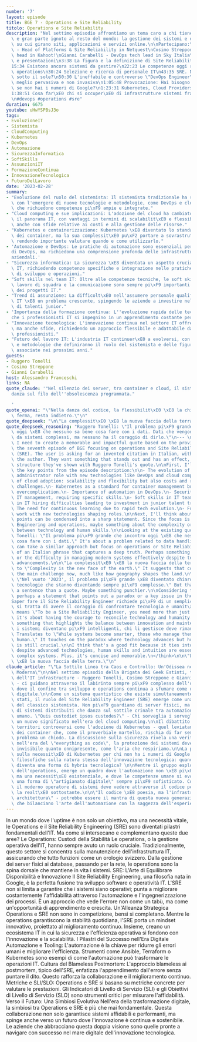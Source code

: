 ```yaml
---
number: '7'
layout: episode
title: BGE 7 - Operations e Site Reliability
titolo: Operations e Site Reliability
description: "Nel settimo episodio affrontiamo un tema caro a chi tiene in piedi Internet\
  \ e gran parte ignoto al resto del mondo: la gestione dei sistemi e delle infrastrutture\
  \ su cui girano siti, applicazioni e servizi online.\n\nPartecipano:\nRuggero Tonelli\
  \ - Head of Platforms & Site Reliability in Netquest\nCosimo Streppone - Site Reliability\
  \ head in Kahoot!\nGianni Carabelli - DevOps tech lead in Sky Italia\n\n0:00 Introduzioni\
  \ e presentazioni\n3:38 La figura e la definizione di Site Reliability Engineer\n\
  15:34 Esistono ancora sistemi da gestire?\n22:23 Le competenze oggi richieste lato\
  \ operations\n30:24 Selezione e ricerca di personale IT\n43:35 SRE. Niente di nuovo\
  \ sotto il sole?\n50:30 L'ineffabile e controverso \"DevOps Engineer\"\n54:40 Sicurezza:\
  \ meglio pervasiva e non invasiva\n1:05:48 Provocazione: Hai bisogno di Kubernetes\
  \ se non hai i numeri di Google?\n1:23:31 Kubernetes, Cloud Providers e vendor lock-ins\n\
  1:38:51 Cosa far\xE0 chi si occuper\xE0 di infrastrutture sistemi fra 10 anni?\n\
  \n#devops #operations #sre"
duration: 6675
youtube: uHwYSPBsJ3o
tags:
- EvoluzioneIT
- Sistemista
- CloudComputing
- Kubernetes
- DevOps
- Automazione
- SicurezzaInformatica
- SoftSkills
- AssunzioniIT
- FormazioneContinua
- InnovazioneTecnologica
- FuturoDelLavoro
date: '2023-02-28'
summary:
- "Evoluzione del ruolo del sistemista: Il sistemista tradizionale ha subito una trasformazione\
  \ con l'emergere di nuove tecnologie e metodologie, come DevOps e cloud computing,\
  \ che richiedono competenze pi\xF9 ampie e integrate."
- "Cloud computing e sue implicazioni: L'adozione del cloud ha cambiato radicalmente\
  \ il panorama IT, con vantaggi in termini di scalabilit\xE0 e flessibilit\xE0, ma\
  \ anche con sfide relative ai costi e alla gestione delle risorse."
- "Kubernetes e containerizzazione: Kubernetes \xE8 diventato lo standard per la gestione\
  \ dei container, ma la sua complessit\xE0 pu\xF2 portare a sovrastrutture non necessarie,\
  \ rendendo importante valutare quando e come utilizzarlo."
- 'Automazione e DevOps: Le pratiche di automazione sono essenziali per il successo
  di DevOps, ma richiedono una comprensione profonda delle infrastrutture e dei processi
  aziendali.'
- "Sicurezza informatica: La sicurezza \xE8 diventata un aspetto cruciale della gestione\
  \ IT, richiedendo competenze specifiche e integrazione nelle pratiche quotidiane\
  \ di sviluppo e operazioni."
- "Soft skills nel team IT: Oltre alle competenze tecniche, le soft skills come il\
  \ lavoro di squadra e la comunicazione sono sempre pi\xF9 importanti per il successo\
  \ dei progetti IT."
- "Trend di assunzione: La difficolt\xE0 nell'assumere personale qualificato nel settore\
  \ IT \xE8 un problema crescente, spingendo le aziende a investire nella formazione\
  \ di talenti junior."
- 'Importanza della formazione continua: L''evoluzione rapida delle tecnologie richiede
  che i professionisti IT si impegnino in un apprendimento costante per rimanere competitivi.'
- "Innovazione tecnologica: L'innovazione continua nel settore IT offre opportunit\xE0\
  \ ma anche sfide, richiedendo un approccio flessibile e adattabile da parte dei\
  \ professionisti."
- "Futuro del lavoro IT: L'industria IT continuer\xE0 a evolversi, con nuove tecnologie\
  \ e metodologie che definiranno il ruolo del sistemista e delle figure professionali\
  \ associate nei prossimi anni."
guests:
- Ruggero Tonelli
- Cosimo Streppone
- Gianni Carabelli
host: Alessandro Franceschi
links: NA
quote_claude: '"Nel silenzio dei server, tra container e cloud, il sistemista moderno
  danza sul filo dell''obsolescenza programmata."

  '
quote_openai: "\"Nella danza del codice, la flessibilit\xE0 \xE8 la chiave; chi si\
  \ ferma, resta indietro.\"\n"
quote_deepseek: "\n\"La complessit\xE0 \xE8 la nuova faccia della terra.\"\n"
quote_deepseek_reasoning: "Ruggero Tonelli: \"Il problema pi\xF9 grande che incontro\
  \ oggi \xE8 che nessuno sa bene cosa fare con i dati. Dati che vengono generati\
  \ da sistemi complessi, ma nessuno ha il coraggio di dirlo.\"\n--- \n\nOkay, so\
  \ I need to create a memorable and impactful quote based on the provided text about\
  \ the seventh episode of BGE focusing on operations and Site Reliability Engineering\
  \ (SRE). The user is asking for an invented citation in Italian, without mentioning\
  \ the author. They want something that stands out and has an effect, following the\
  \ structure they've shown with Ruggero Tonelli's quote.\n\nFirst, I'll look through\
  \ the key points from the episode description:\n\n- The evolution of the system\
  \ administrator role with new technologies like DevOps and cloud computing.\n- Implications\
  \ of cloud adoption: scalability and flexibility but also costs and resource management\
  \ challenges.\n- Kubernetes as a standard for container management but potential\
  \ overcomplication.\n- Importance of automation in DevOps.\n- Security's role in\
  \ IT management, requiring specific skills.\n- Soft skills in IT teams.\n- Trends\
  \ in IT hiring difficulties leading to investment in junior talent training.\n-\
  \ The need for continuous learning due to rapid tech evolution.\n- Future of IT\
  \ work with new technologies shaping roles.\n\nNext, I'll think about how these\
  \ points can be condensed into a sharp statement. Since the focus is on Site Reliability\
  \ Engineering and operations, maybe something about the complexity or the balance\
  \ between technology and human skills.\n\nLooking at the existing quote by Ruggero\
  \ Tonelli: \"Il problema pi\xF9 grande che incontro oggi \xE8 che nessuno sa bene\
  \ cosa fare con i dati.\" It's about a problem related to data handling. Maybe I\
  \ can take a similar approach but focus on operations or Site Reliability.\n\nThinking\
  \ of an Italian phrase that captures a deep truth. Perhaps something like the complexity\
  \ or the difficulty in managing modern systems effectively despite technological\
  \ advancements.\n\n\"La complessit\xE0 \xE8 la nuova faccia della terra.\" translates\
  \ to \"Complexity is the new face of the earth.\" It suggests that complexity is\
  \ the main challenge now, much like how geography shapes the land.\n\nAnother thought:\
  \ \"Nel vuoto '2023', il problema pi\xF9 grande \xE8 diventato chiaro: gestire le\
  \ tecnologie che stanno diventando sempre pi\xF9 complesse.\" But that's more of\
  \ a sentence than a quote. Maybe something punchier.\n\nConsidering the structure,\
  \ perhaps a statement that points out a paradox or a key issue in the field. \"\
  Saper fare il Site Reliability Engineer richiede pi\xF9 di un semplice know-how:\
  \ si tratta di avere il coraggio di confrontare tecnologia e umanit\xE0.\" That\
  \ means \"To be a Site Reliability Engineer, you need more than just technical skills;\
  \ it's about having the courage to reconcile technology and humanity.\"\n\nAlternatively,\
  \ something that highlights the balance between innovation and maintenance. \"Mentre\
  \ i sistemi diventano pi\xF9 intelligenti, chi li gestisce deve rimanere umano.\"\
  \ Translates to \"While systems become smarter, those who manage them must stay\
  \ human.\" It touches on the paradox where technology advances but human judgment\
  \ is still crucial.\n\nI think that's a good fit because it ties into the idea that\
  \ despite advanced technologies, human skills and intuition are essential in managing\
  \ complex systems. Plus, it's concise and memorable.\n</think>\n\n\"La complessit\xE0\
  \ \xE8 la nuova faccia della terra.\"\n"
claude_article: "\"La Sottile Linea tra Caos e Controllo: Un'Odissea nell'Operations\
  \ Moderna\"\n\nNel settimo episodio della Brigata dei Geek Estinti, tre veterani\
  \ dell'IT infrastructure - Ruggero Tonelli, Cosimo Streppone e Gianni Carabelli\
  \ - ci guidano attraverso il labirinto sempre pi\xF9 complesso dell'operations moderna,\
  \ dove il confine tra sviluppo e operations continua a sfumare come un miraggio\
  \ digitale.\n\nCome un sistema quantistico che esiste simultaneamente in pi\xF9\
  \ stati, il ruolo del Site Reliability Engineer (SRE) emerge come una sintesi evolutiva\
  \ del classico sistemista. Non pi\xF9 guardiano di server fisici, ma architetto\
  \ di sistemi distribuiti che danza sul sottile crinale tra automazione e controllo\
  \ umano. \"Quis custodiet ipsos custodes?\" - Chi sorveglia i sorveglianti? - assume\
  \ un nuovo significato nell'era del cloud computing.\n\nIl dibattito si snoda attraverso\
  \ territori controversi come l'adozione di Kubernetes - quel leviatano dell'orchestrazione\
  \ dei container che, come il proverbiale martello, rischia di far sembrare ogni\
  \ problema un chiodo. La discussione sulla sicurezza rivela una verit\xE0 fondamentale:\
  \ nell'era del \"everything as code\", la protezione dei sistemi deve essere tanto\
  \ invisibile quanto onnipresente, come l'aria che respiriamo.\n\nLa provocazione\
  \ sulla necessit\xE0 di Kubernetes per chi non ha i numeri di Google solleva questioni\
  \ filosofiche sulla natura stessa dell'innovazione tecnologica: quando l'overengineering\
  \ diventa una forma di hybris tecnologica? \n\nMentre il gruppo esplora il futuro\
  \ dell'operations, emerge un quadro dove l'automazione non \xE8 pi\xF9 un lusso\
  \ ma una necessit\xE0 esistenziale, e dove le competenze umane si evolvono verso\
  \ una forma di \"artigianato digitale\" sempre pi\xF9 sofisticato. Come Neo in Matrix,\
  \ il moderno operatore di sistemi deve vedere attraverso il codice per comprendere\
  \ la realt\xE0 sottostante.\n\n\"Il codice \xE8 poesia, ma l'infrastruttura \xE8\
  \ architettura\" - potrebbe essere il mantra di questa nuova generazione di tecno-filosofi,\
  \ che bilanciano l'arte dell'automazione con la saggezza dell'esperienza umana.\n"
---
```

In un mondo dove l'uptime è non solo un obiettivo, ma una necessità vitale, le Operations e il Site Reliability Engineering (SRE) sono diventati pilastri fondamentali dell'IT. Ma come si intersecano e complementano queste due aree?
Le Operations: Custodi della Stabilità
Le operations, o la gestione operativa dell'IT, hanno sempre avuto un ruolo cruciale. Tradizionalmente, questo settore si concentra sulla manutenzione dell'infrastruttura IT, assicurando che tutto funzioni come un orologio svizzero. Dalla gestione dei server fisici ai database, passando per la rete, le operations sono la spina dorsale che mantiene in vita i sistemi.
SRE: L'Arte di Equilibrare Disponibilità e Innovazione
Il Site Reliability Engineering, una filosofia nata in Google, è la perfetta fusione tra sviluppo software e operatività IT. L'SRE non si limita a garantire che i sistemi siano operativi; punta a migliorare costantemente l'affidabilità attraverso l'automazione e l'ingegnerizzazione dei processi. È un approccio che vede l'errore non come un tabù, ma come un'opportunità di apprendimento e crescita.
Un'Alleanza Strategica
Operations e SRE non sono in competizione, bensì si completano. Mentre le operations garantiscono la stabilità quotidiana, l'SRE porta un mindset innovativo, proiettato al miglioramento continuo. Insieme, creano un ecosistema IT in cui la sicurezza e l'efficienza operativa si fondono con l'innovazione e la scalabilità.
I Pilastri del Successo nell'Era Digitale
Automazione e Tooling: L'automazione è la chiave per ridurre gli errori umani e migliorare l'efficienza. Strumenti come Ansible, Terraform o Kubernetes sono esempi di come l'automazione può trasformare le operazioni IT.
Cultura del Blameless Postmortem: L'approccio blameless ai postmortem, tipico dell'SRE, enfatizza l'apprendimento dall'errore senza puntare il dito. Questo rafforza la collaborazione e il miglioramento continuo.
Metriche e SLI/SLO: Operations e SRE si basano su metriche concrete per valutare le prestazioni. Gli Indicatori di Livello di Servizio (SLI) e gli Obiettivi di Livello di Servizio (SLO) sono strumenti critici per misurare l'affidabilità.
Verso il Futuro: Una Simbiosi Evolutiva
Nell'era della trasformazione digitale, la simbiosi tra Operations e SRE è più che mai fondamentale. Questa collaborazione non solo garantisce sistemi affidabili e performanti, ma spinge anche verso un futuro dove l'innovazione è continua e sostenibile. Le aziende che abbracciano questa doppia visione sono quelle pronte a navigare con successo nel mare digitale dell'innovazione tecnologica.
